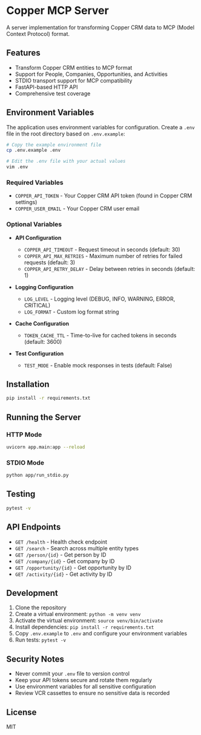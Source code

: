 # Copper MCP Server

A server implementation for transforming Copper CRM data to MCP (Model Context Protocol) format.

## Features

- Transform Copper CRM entities to MCP format
- Support for People, Companies, Opportunities, and Activities
- STDIO transport support for MCP compatibility
- FastAPI-based HTTP API
- Comprehensive test coverage

## Environment Variables

The application uses environment variables for configuration. Create a `.env` file in the root directory based on `.env.example`:

```bash
# Copy the example environment file
cp .env.example .env

# Edit the .env file with your actual values
vim .env
```

### Required Variables

- `COPPER_API_TOKEN` - Your Copper CRM API token (found in Copper CRM settings)
- `COPPER_USER_EMAIL` - Your Copper CRM user email

### Optional Variables

- **API Configuration**
  - `COPPER_API_TIMEOUT` - Request timeout in seconds (default: 30)
  - `COPPER_API_MAX_RETRIES` - Maximum number of retries for failed requests (default: 3)
  - `COPPER_API_RETRY_DELAY` - Delay between retries in seconds (default: 1)

- **Logging Configuration**
  - `LOG_LEVEL` - Logging level (DEBUG, INFO, WARNING, ERROR, CRITICAL)
  - `LOG_FORMAT` - Custom log format string

- **Cache Configuration**
  - `TOKEN_CACHE_TTL` - Time-to-live for cached tokens in seconds (default: 3600)

- **Test Configuration**
  - `TEST_MODE` - Enable mock responses in tests (default: False)

## Installation

```bash
pip install -r requirements.txt
```

## Running the Server

### HTTP Mode
```bash
uvicorn app.main:app --reload
```

### STDIO Mode
```bash
python app/run_stdio.py
```

## Testing

```bash
pytest -v
```

## API Endpoints

- `GET /health` - Health check endpoint
- `GET /search` - Search across multiple entity types
- `GET /person/{id}` - Get person by ID
- `GET /company/{id}` - Get company by ID
- `GET /opportunity/{id}` - Get opportunity by ID
- `GET /activity/{id}` - Get activity by ID

## Development

1. Clone the repository
2. Create a virtual environment: `python -m venv venv`
3. Activate the virtual environment: `source venv/bin/activate`
4. Install dependencies: `pip install -r requirements.txt`
5. Copy `.env.example` to `.env` and configure your environment variables
6. Run tests: `pytest -v`

## Security Notes

- Never commit your `.env` file to version control
- Keep your API tokens secure and rotate them regularly
- Use environment variables for all sensitive configuration
- Review VCR cassettes to ensure no sensitive data is recorded

## License

MIT
